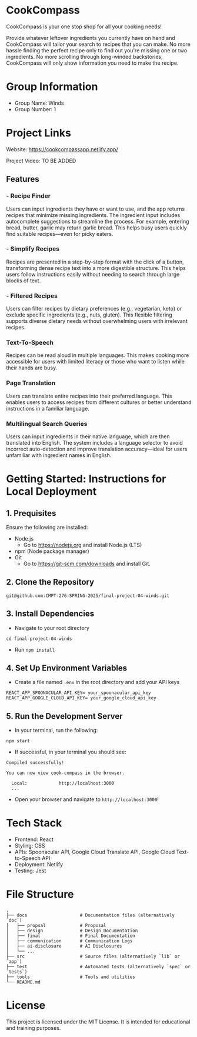 # CookCompass
CookCompass is your one stop shop for all your cooking needs! 

Provide whatever leftover ingredients you currently have on hand and CookCompass will tailor your search to recipes that you can make. No more hassle finding the perfect recipe only to find out you're missing one or two ingredients. No more scrolling through long-winded backstories, CookCompass will only show information you need to make the recipe. 

# Group Information
- Group Name: Winds
- Group Number: 1

# Project Links
Website: https://cookcompassapp.netlify.app/

Project Video: TO BE ADDED

## Features
### - Recipe Finder
Users can input ingredients they have or want to use, and the app returns recipes that minimize missing ingredients. The ingredient input includes autocomplete suggestions to streamline the process. For example, entering bread, butter, garlic may return garlic bread. This helps busy users quickly find suitable recipes—even for picky eaters.

### - Simplify Recipes
Recipes are presented in a step-by-step format with the click of a button, transforming dense recipe text into a more digestible structure. This helps users follow instructions easily without needing to search through large blocks of text.

### - Filtered Recipes
Users can filter recipes by dietary preferences (e.g., vegetarian, keto) or exclude specific ingredients (e.g., nuts, gluten). This flexible filtering supports diverse dietary needs without overwhelming users with irrelevant recipes.

### Text-To-Speech
Recipes can be read aloud in multiple languages. This makes cooking more accessible for users with limited literacy or those who want to listen while their hands are busy.

### Page Translation
Users can translate entire recipes into their preferred language. This enables users to access recipes from different cultures or better understand instructions in a familiar language.

### Multilingual Search Queries
Users can input ingredients in their native language, which are then translated into English. The system includes a language selector to avoid incorrect auto-detection and improve translation accuracy—ideal for users unfamiliar with ingredient names in English.

# Getting Started: Instructions for Local Deployment 
## 1. Prequisites
Ensure the following are installed:
- Node.js
  - Go to https://nodejs.org and install Node.js (LTS)
- npm (Node package manager)
- Git
  - Go to https://git-scm.com/downloads and install Git.

## 2. Clone the Repository
```
git@github.com:CMPT-276-SPRING-2025/final-project-04-winds.git
```

## 3. Install Dependencies
- Navigate to your root directory
```
cd final-project-04-winds
```

- Run ```npm install``` 

## 4. Set Up Environment Variables
- Create a file named `.env` in the root directory and add your API keys
```
REACT_APP_SPOONACULAR_API_KEY= your_spoonacular_api_key
REACT_APP_GOOGLE_CLOUD_API_KEY= your_google_cloud_api_key
```

## 5. Run the Development Server
- In your terminal, run the following:
```
npm start
```

- If successful, in your terminal you should see:
```
Compiled successfully!

You can now view cook-compass in the browser.

  Local:            http://localhost:3000
  ...
```

- Open your browser and navigate to `http://localhost:3000`!


# Tech Stack
- Frontend: React
- Styling: CSS
- APIs: Spoonacular API, Google Cloud Translate API, Google Cloud Text-to-Speech API
- Deployment: Netlify
- Testing: Jest

# File Structure
```
.
├── docs                    # Documentation files (alternatively `doc`)
│   ├── propsal             # Proposal
│   ├── design              # Design Documentation
│   ├── final               # Final Documentation
│   ├── communication       # Communication Logs
│   ├── ai-disclosure       # AI Disclosures
│   └── ...          
├── src                     # Source files (alternatively `lib` or `app`)
├── test                    # Automated tests (alternatively `spec` or `tests`)
├── tools                   # Tools and utilities
└── README.md
```

# License
This project is licensed under the MIT License. It is intended for educational and training purposes.
